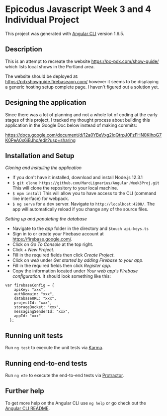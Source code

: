 # Epicodus Javascript Week 3 and 4 Individual Project

This project was generated with [Angular CLI](https://github.com/angular/angular-cli) version 1.6.5.

## Description

This is an attempt to recreate the website https://pc-pdx.com/show-guide/ which lists local shows in the Portland area.

The website should be deployed at: https://pdxshowguide.firebaseapp.com/ however it seems to be displaying a generic hosting setup complete page. I haven't figured out a solution yet.

## Designing the application

Since there was a lot of planning and not a whole lot of coding at the early stages of this project, I tracked my thought process about building this application in the Google Doc below instead of making commits:

https://docs.google.com/document/d/12a0YBeVxg2IqQtrpJ0FzFHN0KIhpG7K0PeA0x6iBJho/edit?usp=sharing

## Installation and Setup

_Cloning and installing the application_

* If you don't have it installed, download and install Node.js 12.3.1
* `$ git clone https://github.com/MarcLignarius/Angular.Week3Proj.git` This will clone the repository to your local machine.
* `$ npm install` This will allow you to have access to the CLI (command line interface) for webpack.
* `$ ng serve` for a dev server. Navigate to `http://localhost:4200/`. The app will automatically reload if you change any of the source files.

_Setting up and populating the database_

* Navigate to the _app_ folder in the directory and `$touch api-keys.ts`
* Sign in to or create your Firebase account at https://firebase.google.com/.
* Click on _Go To Console_ at the top right.
* Click _+ New Project_.
* Fill in the required fields then click _Create Project_.
* Click on _web_ under _Get started by adding Firebase to your app_.
* Fill in the required fields then click _Register app_.
* Copy the information located under _Your web app's Firebase configuration_. It should look something like this:

````
var firebaseConfig = {  
    apiKey: "xxx",  
    authDomain: "xxx",  
    databaseURL: "xxx",  
    projectId: "xxx",  
    storageBucket: "xxx",  
    messagingSenderId: "xxx",  
    appId: "xxx"  
  };
  ````

## Running unit tests

Run `ng test` to execute the unit tests via [Karma](https://karma-runner.github.io).

## Running end-to-end tests

Run `ng e2e` to execute the end-to-end tests via [Protractor](http://www.protractortest.org/).

## Further help

To get more help on the Angular CLI use `ng help` or go check out the [Angular CLI README](https://github.com/angular/angular-cli/blob/master/README.md).
